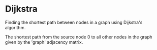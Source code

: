 # Dijkstra
Finding the shortest path between nodes in a graph using Dijkstra's algorithm.

The shortest path from the source node 0 to all other nodes in the graph given by the 'graph' adjacency matrix.
